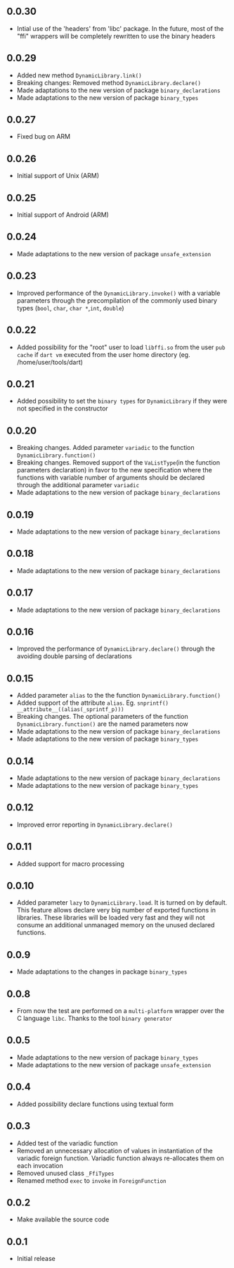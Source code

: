 ## 0.0.30

- Intial use of the 'headers' from 'libc' package. In the future, most of the "ffi" wrappers will be completely rewritten to use the binary headers

## 0.0.29

- Added new method `DynamicLibrary.link()`
- Breaking changes: Removed method `DynamicLibrary.declare()`
- Made adaptations to the new version of package `binary_declarations`
- Made adaptations to the new version of package `binary_types`

## 0.0.27

- Fixed bug on ARM

## 0.0.26

- Initial support of Unix (ARM)

## 0.0.25

- Initial support of Android (ARM) 

## 0.0.24

- Made adaptations to the new version of package `unsafe_extension`

## 0.0.23

- Improved performance of the `DynamicLibrary.invoke()` with a variable parameters through the precompilation of the commonly used binary types (`bool`, `char`, `char *`,`int`, `double`)

## 0.0.22

- Added possibility for the "root" user to load `libffi.so` from the user `pub cache` if `dart vm` executed from the user home directory (eg. /home/user/tools/dart)

## 0.0.21

- Added possibility to set the `binary types` for `DynamicLibrary` if they were not specified in the constructor

## 0.0.20

- Breaking changes. Added parameter `variadic` to the function `DynamicLibrary.function()`
- Breaking changes. Removed support of the `VaListType`(in the function parameters declaration) in favor to the new specification where the functions with variable number of arguments should be declared through the additional parameter `variadic`
- Made adaptations to the new version of package `binary_declarations`

## 0.0.19

- Made adaptations to the new version of package `binary_declarations`

## 0.0.18

- Made adaptations to the new version of package `binary_declarations`

## 0.0.17

- Made adaptations to the new version of package `binary_declarations`

## 0.0.16

- Improved the performance of `DynamicLibrary.declare()` through the avoiding double parsing of declarations

## 0.0.15

- Added parameter `alias` to the the function `DynamicLibrary.function()`
- Added support of the attribute `alias`. Eg. `snprintf() __attribute__((alias(_sprintf_p)))` 
- Breaking changes. The optional parameters of the function `DynamicLibrary.function()` are the named parameters now
- Made adaptations to the new version of package `binary_declarations`
- Made adaptations to the new version of package `binary_types`

## 0.0.14

- Made adaptations to the new version of package `binary_declarations`
- Made adaptations to the new version of package `binary_types`

## 0.0.12

- Improved error reporting in `DynamicLibrary.declare()`

## 0.0.11

- Added support for macro processing

## 0.0.10

- Added parameter `lazy` to `DynamicLibrary.load`. It is turned on by default. This feature allows declare very big number of exported functions in libraries. These libraries will be loaded very fast and they will not consume an additional unmanaged memory on the unused declared functions.

## 0.0.9

- Made adaptations to the changes in package `binary_types` 

## 0.0.8

- From now the test are performed on a `multi-platform` wrapper over the C language `libc`. Thanks to the tool `binary generator`

## 0.0.5

- Made adaptations to the new version of package `binary_types`
- Made adaptations to the new version of package `unsafe_extension`

## 0.0.4

- Added possibility declare functions using textual form

## 0.0.3

- Added test of the variadic function
- Removed an unnecessary allocation of values in instantiation of the variadic foreign function. Variadic function always re-allocates them on each invocation
- Removed unused class `_FfiTypes`
- Renamed method `exec` to `invoke` in `ForeignFunction`

## 0.0.2

- Make available the source code

## 0.0.1

- Initial release

